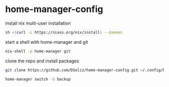 # home-manager-config


install nix multi-user installation

```bash
sh <(curl -L https://nixos.org/nix/install) --daemon
```

start a shell with home-manager and git

```bash
nix-shell -p home-manager git
```

clone the repo and install packages

```bash
git clone https://github.com/DSoliz/home-manager-config.git ~/.config/home-manager

home-manager switch -b backup
```

